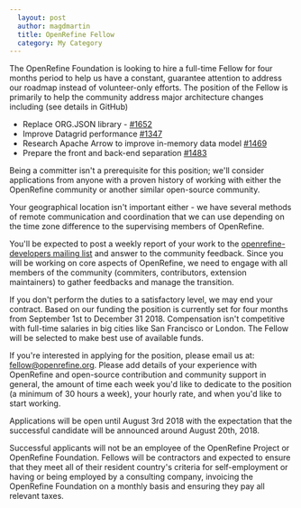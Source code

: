 ```yaml
---
  layout: post
  author: magdmartin
  title: OpenRefine Fellow
  category: My Category
---
```


The OpenRefine Foundation is looking to hire a full-time Fellow for four months period to help us have a constant, guarantee attention to address our roadmap instead of volunteer-only efforts. The position of the Fellow is primarily to help the community address major architecture changes including (see details in GitHub)
* Replace ORG.JSON library - [#1652](https://github.com/OpenRefine/OpenRefine/issues/1652)
* Improve Datagrid performance [#1347](https://github.com/OpenRefine/OpenRefine/issues/1347)
* Research Apache Arrow to improve in-memory data model [#1469](https://github.com/OpenRefine/OpenRefine/issues/1469)
* Prepare the front and back-end separation [#1483](https://github.com/OpenRefine/OpenRefine/issues/1483)

Being a committer isn't a prerequisite for this position; we'll consider applications from anyone with a proven history of working with either the OpenRefine community or another similar open-source community.

Your geographical location isn't important either - we have several methods of remote communication and coordination that we can use depending on the time zone difference to the supervising members of OpenRefine.

You'll be expected to post a weekly report of your work to the [openrefine-developers mailing list](https://groups.google.com/forum/#!forum/openrefine-dev) and answer to the community feedback.  Since you will be working on core aspects of OpenRefine, we need to engage with all members of the community (commiters, contributors, extension maintainers) to gather feedbacks and manage the transition. 

If you don't perform the duties to a satisfactory level, we may end your contract. Based on our funding the position is currently set for four months from September 1st to December 31 2018. Compensation isn't competitive with full-time salaries in big cities like San Francisco or London. The Fellow will be selected to make best use of available funds.

If you're interested in applying for the position, please email us at: fellow@openrefine.org. Please add details of your experience with OpenRefine and open-source contribution and community support in general, the amount of time each week you'd like to dedicate to the position (a minimum of 30 hours a week), your hourly rate, and when you'd like to start working. 

Applications will be open until August 3rd 2018 with the expectation that the successful candidate will be announced around August 20th, 2018. 

Successful applicants will not be an employee of the OpenRefine Project or OpenRefine Foundation. Fellows will be contractors and expected to ensure that they meet all of their resident country's criteria for self-employment or having or being employed by a consulting company, invoicing the OpenRefine Foundation on a monthly basis and ensuring they pay all relevant taxes.
